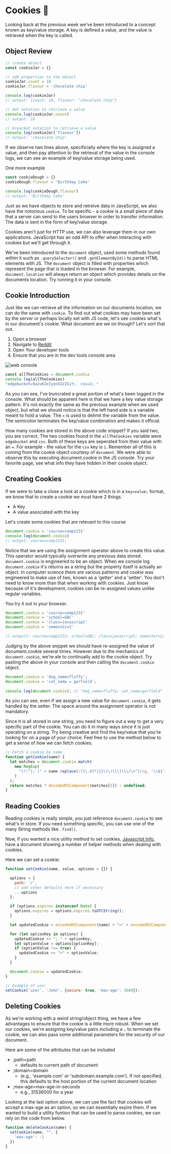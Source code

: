 # Cookies :cookie:

Looking back at the previous week we've been introduced to a concept known as key/value storage. A key is defined a value, and the value is retrieved when the key is called.

## Object Review
```js
// create object
const cookieJar = {}

// add properties to the object
cookieJar.count = 18
cookieJar.flavour = 'chocolate chip'

console.log(cookieJar)
// output: {count: 18, flavour: "chocolate chip"}

// dot notation to retrieve a value
console.log(cookieJar.count)
// output: 18

// breacket notation to retrieve a value
console.log(cookieJar['flavour'])
// output: 'chocolate chip'
```

If we observe two lines above, specificially where the key is assigned a value, and then pay attention to the retrieval of the value in the console logs, we can see an example of key/value storage being used.

One more example

```js
const cookieDough = {}
cookieDough.flavour = 'Birthday Cake'

console.log(cookieDough.flavour)
// output: 'Birthday Cake'
```

Just as we have objects to store and retreive data in JavaScript, we also have the notorious `cookie`. To be specific - a cookie is a small piece of data that a server can send to the users browser in order to transfer information. The data is sent in the form of key/value storage.

Cookies aren't just for HTTP use, we can also leverage them in our own applications. JavaScript has an odd API to offer when interacting with cookies but we'll get through it.

We've been introduced to the `document` object, used some methods found within it such as `.querySelector()` and `.getElementById()` to parse HTML elements with JS. The `document` object is filled with properties which represent the page that is loaded in the browser. For example, `document.location` will always return an object which provides details on the documents location. Try running it in your console.

## Cookie Introduction
Just like we can retrieve all the information on our documents location, we can do the same with `cookie`. To find out what cookies may have been set by the server or perhaps locally set with JS code, let's see cookies what's in our document's cookie. What document are we on though? Let's sort that out.

1. Open a browser
2. Navigate to [Reddit](https://reddit.com)
3. Open Your developer tools
4. Ensure that you are in the dev tools console area

![web console](assets/img/console.png)

```js
const allTheCookies = document.cookie
console.log(allTheCookies)
"edgebucket=9a2uKIeIyenX2ZISiY;  csv=1; "
```

As you can see, I've truncrated a great portion of what's been logged in the console. What should be apparent here is that we have a key value storage pattern. It's not exactly the same as the previous example when we used object, but what we should notice is that the  left hand side is a variable meant to hold a value. The `=` is used to delimit the variable from the value. The semicolon terminates the key/value combination and makes it official.

How many cookies are stored in the above code snippet? If you said two, you are correct. The two cookies found in the `allTheCookies` variable were `edgebucket` and `csv`. Both of these keys are seperated from their value with an `=`. For example - the value for the `csv` key is `1`. Remember all of this is coming from the cookie object courtesy of `document`. We were able to observe this by executing document.cookie in the JS console. Try your favorite page, see what info they have hidden in their cookie object.

## Creating Cookies
If we were to take a close a look at a cookie which is in a `key=value;` format, we know that to create a cookie we must have 2 things.

  * A Key
  * A value associated with the key

Let's create some cookies that are relevant to this course
```js
document.cookie = 'course=comp1231'
console.log(document.cookie)
// output: course=comp1231;
```

Notice that we are using the assignment operator above to create this value. This operator would typically overwrite any previous data stored. `document.cookie` is engineered to be an object. When we console log `document.cookie` it's returns as a string but the property itself is actually an object. In computer science there are various patterns and cookie was engineered to make use of two, known as a 'getter' and a 'setter'. You don't need to know more than that when working with cookies. Just know because of it's development, cookies can be re-assigned values unlike regular variables.

You try it out in your browser.

```js
document.cookie = 'course=comp1231'
document.cookie = 'school=GBC'
document.cookie = 'class=javascript'
document.cookie = 'semester=2'

// outpuit: course=comp1231; school=GBC; class=javascript; semester=2;
```

Judging by the above snippet we should have re-assigned the value of document.cookie several times. However due to the mechanics of `document.cookie`, we're ale to continually add to the cookie object. Try pasting the above in your console and then calling the `document.cookie` object.

```js
document.cookie = 'dog_name=fluffy';
document.cookie = 'cat_name = garfield';
 
console.log(document.cookie); // "dog_name=fluffy; cat_name=garfield"
```

As you can see, even if we assign a new value for `document.cookie`, it gets handled by the setter. The space around the assignment operator is not mandatory.

Since it is all stored in one string, you need to figure out a way to get a very specific part of the cookie. You can do it in many ways since it is just operating on a string. Try being creative and find the key/value that you're looking for on a page of your choice. Feel free to use the method below to get a sense of how we can fetch cookies.

```js
// Fetch a cookie by name
function getCookie(name) {
  let matches = document.cookie.match(
    new RegExp(
      "(?:^|; )" + name.replace(/([\.$?*|{}\(\)\[\]\\\/\+^])/g, '\\$1') + "=([^;]*)"
    )
  );
  return matches ? decodeURIComponent(matches[1]) : undefined;
}
```

## Reading Cookies
Reading cookies is really simple, you just reference `document.cookie` to see what's in store. If you need something specific, you can use one of the many String methods like `.find()`.

Now, if you wanted a nice utility method to set cookies, [Javascript Info](https://javascript.info/cookies), have a document showing a number of helper methods when dealing with cookies.

Here we can set a cookie:

```js
function setCookie(name, value, options = {}) {

  options = {
    path: '/',
    // add other defaults here if necessary
    ...options
  };

  if (options.expires instanceof Date) {
    options.expires = options.expires.toUTCString();
  }

  let updatedCookie = encodeURIComponent(name) + "=" + encodeURIComponent(value);

  for (let optionKey in options) {
    updatedCookie += "; " + optionKey;
    let optionValue = options[optionKey];
    if (optionValue !== true) {
      updatedCookie += "=" + optionValue;
    }
  }

  document.cookie = updatedCookie;
}

// Example of use:
setCookie('user', 'John', {secure: true, 'max-age': 3600});
```

## Deleting Cookies
As we're working with a weird string/object thing, we have a few advantages to ensure that the cookie is a little more robust. When we set our cookies, we're assigning key/value pairs including a `;` to terminate the cookie, we can also pass some additional parameters for the security of our document.

Here are some of the attributes that can be included
  * ;path=path
    * defaults to current path of document
  * ;domain=domain 
    * (e.g., 'example.com' or 'subdomain.example.com'). If not specified, this defaults to the host portion of the current document location
  * ;max-age=max-age-in-seconds
    * e.g., 31536000 for a year 

Looking at the last option above, we can use the fact that cookies will accept a max-age as an option, so we can essentially expire them. If we wanted to build a utility funtion that can be used to parse cookies, we can rely on the code from below.

```js
function deleteCookie(name) {
  setCookie(name, "", {
    'max-age': -1
  })
}
```